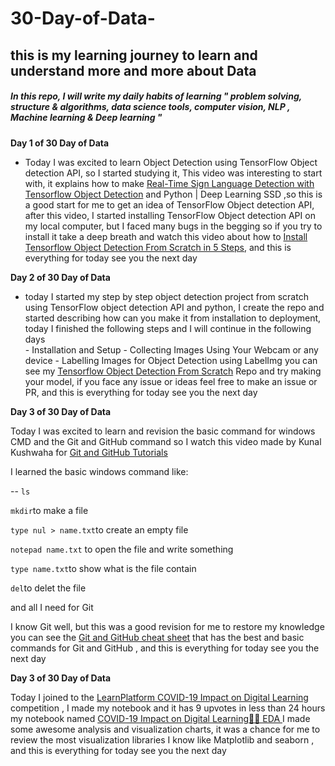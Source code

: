 # 30-Day-of-Data-

## this is my learning journey to learn and understand more and more about Data
##### In this repo, I will write my daily habits of learning " problem solving, structure & algorithms, data science tools, computer vision, NLP , Machine learning & Deep learning "





**Day 1 of 30 Day of Data**
- Today I was excited to learn Object Detection using TensorFlow Object detection API, so I started studying it, This video was interesting to start with, it explains how to make [Real-Time Sign Language Detection with Tensorflow Object Detection](https://www.youtube.com/watch?v=pDXdlXlaCco) and Python | Deep Learning SSD ,so this is a good start for me to get an idea of TensorFlow Object detection API, after this video, I started installing TensorFlow Object detection API on my local computer, but I faced many bugs in the begging so if you try to install it take a deep breath and watch this video about how to [Install Tensorflow Object Detection From Scratch in 5 Steps](https://www.youtube.com/watch?v=dZh_ps8gKgs), and this is everything for today see you the next day 


**Day 2 of 30 Day of Data**
- today I started my step by step object detection project from scratch using TensorFlow object detection API and python, I create the repo and started describing how can you make it from installation to deployment, today I finished the following steps and I will continue in the following days  
                                   - Installation and Setup
                                   - Collecting Images Using Your Webcam or any device 
                                   - Labelling Images for Object Detection using LabelImg
you can see my [Tensorflow Object Detection From Scratch](https://github.com/Kareem-negm/Tensorflow-Object-Detection-From-Scratch) Repo and try making your model, if you face any issue or ideas feel free to make an issue or PR, and this is everything for today see you the next day 


**Day 3 of 30 Day of Data**

Today I was excited to learn and revision the basic command for windows CMD and the Git and GitHub command so I watch this video made by  Kunal Kushwaha for [Git and GitHub Tutorials](https://www.youtube.com/watch?v=apGV9Kg7ics) 

I learned the basic windows command like:

-- `ls` 

`mkdir`to make a file

`type nul > name.txt`to create an empty file 

`notepad name.txt` to open the file and write something 

`type name.txt`to show what is the file contain 

`del`to delet the file 

and all I need for Git 


I know Git well, but this was a good revision for me to restore my knowledge 
you can see the [Git and GitHub cheat sheet](https://github.com/Kareem-negm/30-Day-of-Data/tree/main/Git%20and%20GitHub%20cheat%20sheet) that has the best and basic commands for Git and GitHub , and this is everything for today see you the next day 


**Day 3 of 30 Day of Data**

Today I joined to the [LearnPlatform COVID-19 Impact on Digital Learning
](https://www.kaggle.com/c/learnplatform-covid19-impact-on-digital-learning) competition , I made my notebook and it has 9 upvotes in less than 24 hours my notebook named [COVID-19 Impact on Digital Learning💪🔥 EDA
](https://www.kaggle.com/kareem3egm/covid-19-impact-on-digital-learning-eda/comments#1441291) 
I made some awesome analysis and visualization charts, it was a chance for me to review the most visualization libraries I know like Matplotlib and seaborn , and this is everything for today see you the next day 
